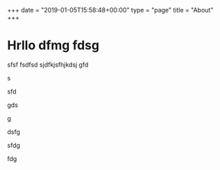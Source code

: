 +++
date = "2019-01-05T15:58:48+00:00"
type = "page"
title = "About"
+++

# Hrllo dfmg fdsg 
sfsf
fsdfsd sjdfkjsfhjkdsj
gfd

s

sfd

gds

g

dsfg

sfdg

fdg